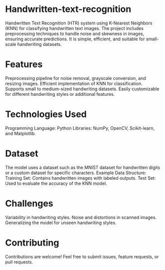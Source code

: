 # Handwritten-text-recognition
Handwritten Text Recognition (HTR) system using K-Nearest Neighbors (KNN) for classifying handwritten text images. The project includes preprocessing techniques to handle noise and skewness in images, ensuring accurate predictions. It is simple, efficient, and suitable for small-scale handwriting datasets.

# Features
Preprocessing pipeline for noise removal, grayscale conversion, and resizing images.
Efficient implementation of KNN for classification.
Supports small to medium-sized handwriting datasets.
Easily customizable for different handwriting styles or additional features.

# Technologies Used
Programming Language: Python
Libraries: NumPy, OpenCV, Scikit-learn, and Matplotlib.

# Dataset
The model uses a dataset such as the MNIST dataset for handwritten digits or a custom dataset for specific characters.
Example Data Structure:
Training Set: Contains handwritten images with labeled outputs.
Test Set: Used to evaluate the accuracy of the KNN model.


# Challenges
Variability in handwriting styles.
Noise and distortions in scanned images.
Generalizing the model for unseen handwriting styles.












# Contributing
Contributions are welcome! Feel free to submit issues, feature requests, or pull requests.
